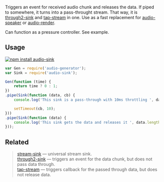 Triggers an event for received audio chunk and releases the data. If piped to somewhere, it turns into a pass-throught stream. That way, it is [through2-sink](https://www.npmjs.com/package/through2-sink) and [tap-stream](https://www.npmjs.com/package/tap-stream) in one. Use as a fast replacement for [audio-speaker](https://npmjs.org/package/audio-speaker) or [audio-render](https://npmjs.org/package/audio-render).

Can function as a pressure controller. See example.

## Usage

[![npm install audio-sink](https://nodei.co/npm/audio-sink.png?mini=true)](https://npmjs.org/package/audio-sink/)

```js
var Gen = require('audio-generator');
var Sink = require('audio-sink');

Gen(function (time) {
	return time ? 0 : 1;
})
.pipe(Sink(function (data, cb) {
	console.log('This sink is a pass-through with 10ms throttling ', data.length);

	setTimeout(cb, 10);
}))
.pipe(Sink(function (data) {
	console.log('This sink gets the data and releases it ', data.length);
}));
```

## Related

> [stream-sink](https://www.npmjs.com/package/stream-sink) — universal stream sink.<br/>
> [through2-sink](https://www.npmjs.com/package/through2-sink) — triggers an event for the data chunk, but does not pass data through.<br/>
> [tap-stream](https://www.npmjs.com/package/tap-stream) — triggers callback for the passed through data, but does not release data.